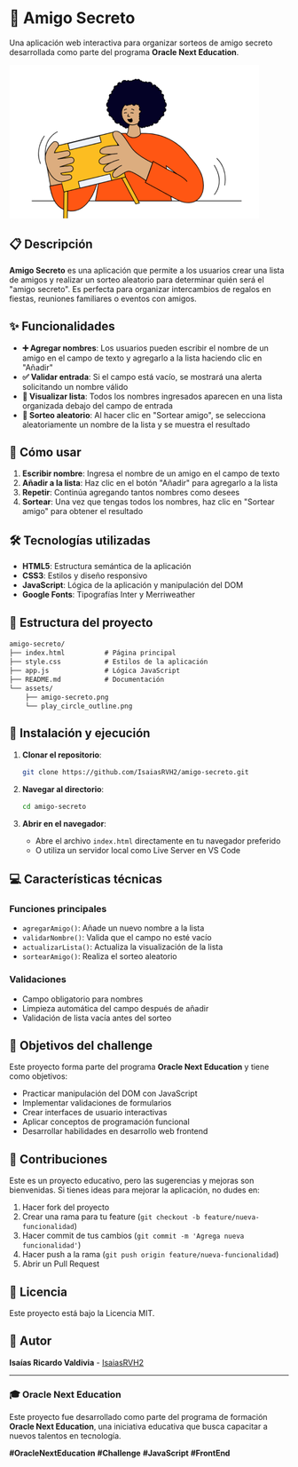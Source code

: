 # 🎁 Amigo Secreto

Una aplicación web interactiva para organizar sorteos de amigo secreto desarrollada como parte del programa **Oracle Next Education**.

![Amigo Secreto](assets/amigo-secreto.png)

## 📋 Descripción

**Amigo Secreto** es una aplicación que permite a los usuarios crear una lista de amigos y realizar un sorteo aleatorio para determinar quién será el "amigo secreto". Es perfecta para organizar intercambios de regalos en fiestas, reuniones familiares o eventos con amigos.

## ✨ Funcionalidades

- **➕ Agregar nombres**: Los usuarios pueden escribir el nombre de un amigo en el campo de texto y agregarlo a la lista haciendo clic en "Añadir"
- **✅ Validar entrada**: Si el campo está vacío, se mostrará una alerta solicitando un nombre válido
- **📝 Visualizar lista**: Todos los nombres ingresados aparecen en una lista organizada debajo del campo de entrada
- **🎲 Sorteo aleatorio**: Al hacer clic en "Sortear amigo", se selecciona aleatoriamente un nombre de la lista y se muestra el resultado

## 🚀 Cómo usar

1. **Escribir nombre**: Ingresa el nombre de un amigo en el campo de texto
2. **Añadir a la lista**: Haz clic en el botón "Añadir" para agregarlo a la lista
3. **Repetir**: Continúa agregando tantos nombres como desees
4. **Sortear**: Una vez que tengas todos los nombres, haz clic en "Sortear amigo" para obtener el resultado

## 🛠️ Tecnologías utilizadas

- **HTML5**: Estructura semántica de la aplicación
- **CSS3**: Estilos y diseño responsivo
- **JavaScript**: Lógica de la aplicación y manipulación del DOM
- **Google Fonts**: Tipografías Inter y Merriweather

## 📁 Estructura del proyecto

```
amigo-secreto/
├── index.html          # Página principal
├── style.css           # Estilos de la aplicación
├── app.js              # Lógica JavaScript
├── README.md           # Documentación
└── assets/
    ├── amigo-secreto.png
    └── play_circle_outline.png
```

## 🔧 Instalación y ejecución

1. **Clonar el repositorio**:
   ```bash
   git clone https://github.com/IsaiasRVH2/amigo-secreto.git
   ```

2. **Navegar al directorio**:
   ```bash
   cd amigo-secreto
   ```

3. **Abrir en el navegador**:
   - Abre el archivo `index.html` directamente en tu navegador preferido
   - O utiliza un servidor local como Live Server en VS Code

## 💻 Características técnicas

### Funciones principales

- `agregarAmigo()`: Añade un nuevo nombre a la lista
- `validarNombre()`: Valida que el campo no esté vacío
- `actualizarLista()`: Actualiza la visualización de la lista
- `sortearAmigo()`: Realiza el sorteo aleatorio

### Validaciones

- Campo obligatorio para nombres
- Limpieza automática del campo después de añadir
- Validación de lista vacía antes del sorteo

## 🎯 Objetivos del challenge

Este proyecto forma parte del programa **Oracle Next Education** y tiene como objetivos:

- Practicar manipulación del DOM con JavaScript
- Implementar validaciones de formularios
- Crear interfaces de usuario interactivas
- Aplicar conceptos de programación funcional
- Desarrollar habilidades en desarrollo web frontend

## 🤝 Contribuciones

Este es un proyecto educativo, pero las sugerencias y mejoras son bienvenidas. Si tienes ideas para mejorar la aplicación, no dudes en:

1. Hacer fork del proyecto
2. Crear una rama para tu feature (`git checkout -b feature/nueva-funcionalidad`)
3. Hacer commit de tus cambios (`git commit -m 'Agrega nueva funcionalidad'`)
4. Hacer push a la rama (`git push origin feature/nueva-funcionalidad`)
5. Abrir un Pull Request

## 📝 Licencia

Este proyecto está bajo la Licencia MIT.

## 👤 Autor

**Isaías Ricardo Valdivia** - [IsaiasRVH2](https://github.com/IsaiasRVH2)

---

### 🎓 Oracle Next Education

Este proyecto fue desarrollado como parte del programa de formación **Oracle Next Education**, una iniciativa educativa que busca capacitar a nuevos talentos en tecnología.

**#OracleNextEducation** **#Challenge** **#JavaScript** **#FrontEnd**